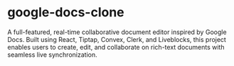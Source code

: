 # google-docs-clone
A full-featured, real-time collaborative document editor inspired by Google Docs. Built using React, Tiptap, Convex, Clerk, and Liveblocks, this project enables users to create, edit, and collaborate on rich-text documents with seamless live synchronization.
